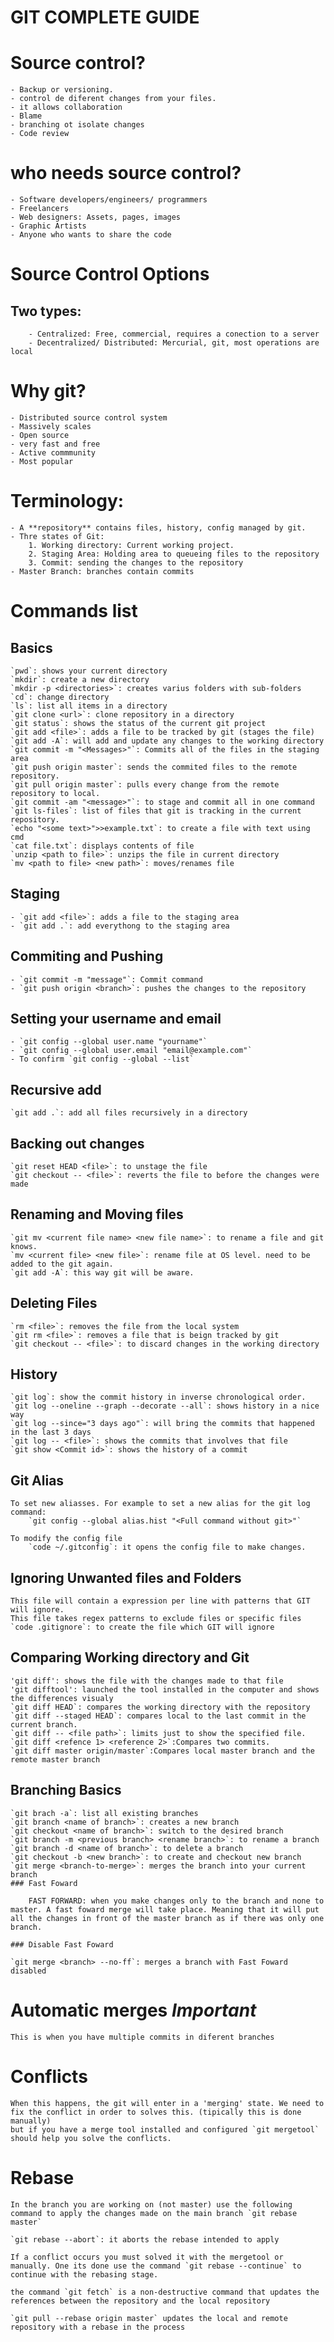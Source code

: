 # GIT COMPLETE GUIDE

# Source control?

    - Backup or versioning.
    - control de diferent changes from your files.
    - it allows collaboration
    - Blame
    - branching ot isolate changes
    - Code review

# who needs source control?

    - Software developers/engineers/ programmers
    - Freelancers
    - Web designers: Assets, pages, images
    - Graphic Artists
    - Anyone who wants to share the code

# Source Control Options

## Two types:

        - Centralized: Free, commercial, requires a conection to a server
        - Decentralized/ Distributed: Mercurial, git, most operations are local

# Why git?

    - Distributed source control system
    - Massively scales
    - Open source
    - very fast and free
    - Active commmunity
    - Most popular

# Terminology:

    - A **repository** contains files, history, config managed by git.
    - Thre states of Git:
        1. Working directory: Current working project.
        2. Staging Area: Holding area to queueing files to the repository
        3. Commit: sending the changes to the repository
    - Master Branch: branches contain commits

# Commands list

## Basics

    `pwd`: shows your current directory
    `mkdir`: create a new directory
    `mkdir -p <directories>`: creates varius folders with sub-folders
    `cd`: change directory
    `ls`: list all items in a directory
    `git clone <url>`: clone repository in a directory
    `git status`: shows the status of the current git project
    `git add <file>`: adds a file to be tracked by git (stages the file)
    `git add -A`: will add and update any changes to the working directory
    `git commit -m "<Messages>"`: Commits all of the files in the staging area
    `git push origin master`: sends the commited files to the remote repository.
    `git pull origin master`: pulls every change from the remote repository to local.
    `git commit -am "<message>"`: to stage and commit all in one command
    `git ls-files`: list of files that git is tracking in the current repository.
    `echo "<some text>">>example.txt`: to create a file with text using cmd
    `cat file.txt`: displays contents of file
    `unzip <path to file>`: unzips the file in current directory
    `mv <path to file> <new path>`: moves/renames file

## Staging

    - `git add <file>`: adds a file to the staging area
    - `git add .`: add everythong to the staging area

## Commiting and Pushing

    - `git commit -m "message"`: Commit command
    - `git push origin <branch>`: pushes the changes to the repository

## Setting your username and email

    - `git config --global user.name "yourname"`
    - `git config --global user.email "email@example.com"`
    - To confirm `git config --global --list`

## Recursive add

    `git add .`: add all files recursively in a directory

## Backing out changes

    `git reset HEAD <file>`: to unstage the file
    `git checkout -- <file>`: reverts the file to before the changes were made

## Renaming and Moving files

    `git mv <current file name> <new file name>`: to rename a file and git knows.
    `mv <current file> <new file>`: rename file at OS level. need to be added to the git again.
    `git add -A`: this way git will be aware.

## Deleting Files

    `rm <file>`: removes the file from the local system
    `git rm <file>`: removes a file that is beign tracked by git
    `git checkout -- <file>`: to discard changes in the working directory

## History

    `git log`: show the commit history in inverse chronological order.
    `git log --oneline --graph --decorate --all`: shows history in a nice way
    `git log --since="3 days ago"`: will bring the commits that happened in the last 3 days
    `git log -- <file>`: shows the commits that involves that file
    `git show <Commit id>`: shows the history of a commit

## Git Alias

    To set new aliasses. For example to set a new alias for the git log command:
        `git config --global alias.hist "<Full command without git>"`

    To modify the config file
        `code ~/.gitconfig`: it opens the config file to make changes.

## Ignoring Unwanted files and Folders

    This file will contain a expression per line with patterns that GIT will ignore.
    This file takes regex patterns to exclude files or specific files
    `code .gitignore`: to create the file which GIT will ignore

## Comparing Working directory and Git

    'git diff': shows the file with the changes made to that file
    'git difftool': launched the tool installed in the computer and shows the differences visualy
    `git diff HEAD`: compares the working directory with the repository
    `git diff --staged HEAD`: compares local to the last commit in the current branch.
    `git diff -- <file path>`: limits just to show the specified file.
    `git diff <refence 1> <reference 2>`:Compares two commits.
    `git diff master origin/master`:Compares local master branch and the remote master branch

## Branching Basics

    `git brach -a`: list all existing branches
    `git branch <name of branch>`: creates a new branch
    `git checkout <name of branch>`: switch to the desired branch
    `git branch -m <previous branch> <rename branch>`: to rename a branch
    `git branch -d <name of branch>`: to delete a branch
    `git checkout -b <new branch>`: to create and checkout new branch
    `git merge <branch-to-merge>`: merges the branch into your current branch
    ### Fast Foward

        FAST FORWARD: when you make changes only to the branch and none to master. A fast foward merge will take place. Meaning that it will put all the changes in front of the master branch as if there was only one branch.

    ### Disable Fast Foward

    `git merge <branch> --no-ff`: merges a branch with Fast Foward disabled

# Automatic merges _Important_

    This is when you have multiple commits in diferent branches

# Conflicts

    When this happens, the git will enter in a 'merging' state. We need to fix the conflict in order to solves this. (tipically this is done manually)
    but if you have a merge tool installed and configured `git mergetool` should help you solve the conflicts.

# Rebase

    In the branch you are working on (not master) use the following command to apply the changes made on the main branch `git rebase master`

    `git rebase --abort`: it aborts the rebase intended to apply

    If a conflict occurs you must solved it with the mergetool or manually. One its done use the command `git rebase --continue` to continue with the rebasing stage.

    the command `git fetch` is a non-destructive command that updates the references between the repository and the local repository

    `git pull --rebase origin master` updates the local and remote repository with a rebase in the process
